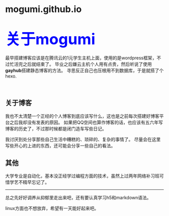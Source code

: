 <h1> mogumi.github.io <h1>
<h2> <font color=blue size=12>关于mogumi</font></h2>
<p>最早搭建博客应该是在腾讯云的1元学生主机上面，使用的是wordpress框架，不过忙活完之后就结束了。
  毕业之后嫌云主机个人用有点贵，然后听说了使用<b>gayhub</b>搭建静态博客的方法。
寻思反正自己也压根用不到数据库，于是就搭了个hexo.</p>
<br />
<h2>关于博客</h2>
<p>我也不太清楚一个正经的个人博客到底应该写什么，这也是之前每次搭建好博客平台之后我却没有发表的原因。
如果把QQ空间也算作博客的话，也应该有五六年写博客的历史了，不过那时候都是闭门造车写些日记。</p>
<p>我讨厌到处分享那些自己生活中糟糕的、琐碎的、复杂的事情了。
尽量会在这里写些开心的上进的东西，还可能会分享一些自己的看法。</p>
<h2>其他</h2>
<p>大学专业是自动化，基本没正经学过编程方面的技术，虽然上过两年网络补习班可惜学艺不精早忘记了。</p>
<hr />
<p>总之先好好调养从抑郁里走出来吧，还有要认真学习h5和markdown语法。</p>
<p>linux方面也不想放弃，希望有一天能好起来吧。</p>
